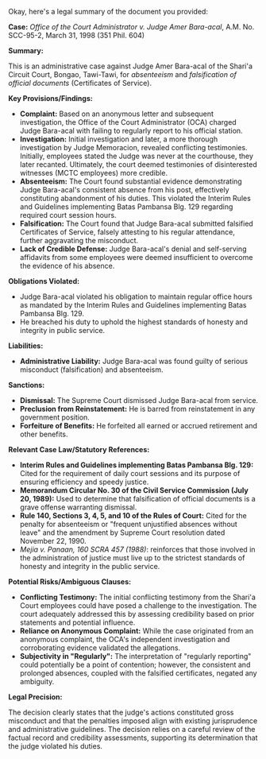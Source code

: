 Okay, here's a legal summary of the document you provided:

**Case:** *Office of the Court Administrator v. Judge Amer Bara-acal*, A.M. No. SCC-95-2, March 31, 1998 (351 Phil. 604)

**Summary:**

This is an administrative case against Judge Amer Bara-acal of the Shari'a Circuit Court, Bongao, Tawi-Tawi, for *absenteeism* and *falsification of official documents* (Certificates of Service).

**Key Provisions/Findings:**

*   **Complaint:** Based on an anonymous letter and subsequent investigation, the Office of the Court Administrator (OCA) charged Judge Bara-acal with failing to regularly report to his official station.
*   **Investigation:** Initial investigation and later, a more thorough investigation by Judge Memoracion, revealed conflicting testimonies. Initially, employees stated the Judge was never at the courthouse, they later recanted. Ultimately, the court deemed testimonies of disinterested witnesses (MCTC employees) more credible.
*   **Absenteeism:** The Court found substantial evidence demonstrating Judge Bara-acal's consistent absence from his post, effectively constituting abandonment of his duties. This violated the Interim Rules and Guidelines implementing Batas Pambansa Blg. 129 regarding required court session hours.
*   **Falsification:** The Court found that Judge Bara-acal submitted falsified Certificates of Service, falsely attesting to his regular attendance, further aggravating the misconduct.
*   **Lack of Credible Defense:** Judge Bara-acal's denial and self-serving affidavits from some employees were deemed insufficient to overcome the evidence of his absence.

**Obligations Violated:**

*   Judge Bara-acal violated his obligation to maintain regular office hours as mandated by the Interim Rules and Guidelines implementing Batas Pambansa Blg. 129.
*   He breached his duty to uphold the highest standards of honesty and integrity in public service.

**Liabilities:**

*   **Administrative Liability:** Judge Bara-acal was found guilty of serious misconduct (falsification) and absenteeism.

**Sanctions:**

*   **Dismissal:** The Supreme Court dismissed Judge Bara-acal from service.
*   **Preclusion from Reinstatement:** He is barred from reinstatement in any government position.
*   **Forfeiture of Benefits:** He forfeited all earned or accrued retirement and other benefits.

**Relevant Case Law/Statutory References:**

*   **Interim Rules and Guidelines implementing Batas Pambansa Blg. 129:** Cited for the requirement of daily court sessions and its purpose of ensuring efficiency and speedy justice.
*   **Memorandum Circular No. 30 of the Civil Service Commission (July 20, 1989):** Used to determine that falsification of official documents is a grave offense warranting dismissal.
*   **Rule 140, Sections 3, 4, 5, and 10 of the Rules of Court:** Cited for the penalty for absenteeism or "frequent unjustified absences without leave" and the amendment by Supreme Court resolution dated November 22, 1990.
*   *Mejia v. Panaan, 160 SCRA 457 (1988)*: reinforces that those involved in the administration of justice must live up to the strictest standards of honesty and integrity in the public service.

**Potential Risks/Ambiguous Clauses:**

*   **Conflicting Testimony:** The initial conflicting testimony from the Shari'a Court employees could have posed a challenge to the investigation. The court adequately addressed this by assessing credibility based on prior statements and potential influence.
*   **Reliance on Anonymous Complaint:** While the case originated from an anonymous complaint, the OCA's independent investigation and corroborating evidence validated the allegations.
*   **Subjectivity in "Regularly":** The interpretation of "regularly reporting" could potentially be a point of contention; however, the consistent and prolonged absences, coupled with the falsified certificates, negated any ambiguity.

**Legal Precision:**

The decision clearly states that the judge's actions constituted gross misconduct and that the penalties imposed align with existing jurisprudence and administrative guidelines. The decision relies on a careful review of the factual record and credibility assessments, supporting its determination that the judge violated his duties.
